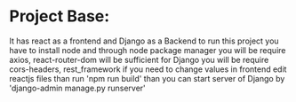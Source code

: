 # Project Base:
It has react as a frontend and Django as a Backend to run this project you have to install node and through node package manager you will be require axios, react-router-dom will be sufficient for Django you will be require cors-headers, rest_framework
if you need to change values in frontend edit reactjs files than run 'npm run build' than you can start server of Django by 'django-admin manage.py runserver'

